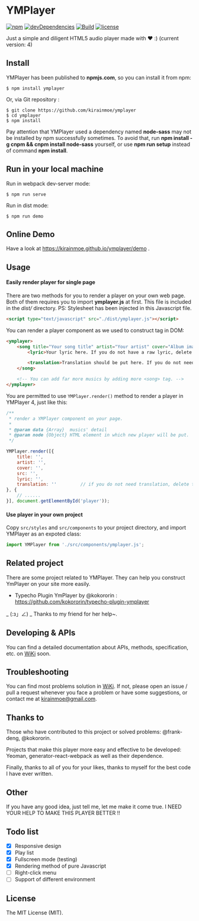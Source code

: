 # YMPlayer

[![npm](https://img.shields.io/npm/v/npm.svg?maxAge=2592000)]()
[![devDependencies](https://img.shields.io/david/strongloop/express.svg?maxAge=2592000)]()
[![Build](https://img.shields.io/teamcity/http/teamcity.jetbrains.com/s/bt345.svg?maxAge=2592000)]()
[![license](https://img.shields.io/github/license/mashape/apistatus.svg?maxAge=2592000)]()

Just a simple and diligent HTML5 audio player made with ❤ :) (current version: 4)

## Install

YMPlayer has been published to **npmjs.com**, so you can install it from npm:
```shell
$ npm install ymplayer
```

Or, via Git repository :
```shell
$ git clone https://github.com/kirainmoe/ymplayer
$ cd ymplayer
$ npm install
```

Pay attention that YMPlayer used a dependency named **node-sass** may not be installed by npm successfully sometimes. To avoid that, run **npm install -g cnpm && cnpm install node-sass** yourself, or use **npm run setup** instead of command **npm install**.

## Run in your local machine

Run in webpack dev-server mode:

```shell
$ npm run serve
```

Run in dist mode:
```shell
$ npm run demo
```

## Online Demo

Have a look at https://kirainmoe.github.io/ymplayer/demo .

## Usage

#### Easily render player for single page

There are two methods for you to render a player on your own web page. Both of them requires you to import **ymplayer.js** at first. This file is included in the *dist/* directory. PS: Stylesheet has been injected in this Javascript file.

```html
<script type="text/javascript" src="./dist/ymplayer.js"></script>
```

You can render a player component as we used to construct *<ymplayer>* tag in DOM:

```html
<ymplayer>
	<song title="Your song title" artist="Your artist" cover="Album image src" src="Audio file src">
		<lyric>Your lyric here. If you do not have a raw lyric, delete this tag.</lyric>

		<translation>Translation should be put here. If you do not need a translation, delete this tag.</translation>
	</song>

	<!-- You can add far more musics by adding more <song> tag. -->
</ymplayer>
```

You are permitted to use ```YMPlayer.render()``` method to render a player in YMPlayer 4, just like this:

```javascript
/**
 * render a YMPlayer component on your page.
 *
 * @param data {Array}  musics' detail
 * @param node {Object} HTML element in which new player will be put.
 */

YMPlayer.render([{
	title: '',
	artist: '',
	cover: '',
	src: '',
	lyric: '',
	translation: ''			// if you do not need translation, delete this row.
}, {
	// ......
}], document.getElementById('player'));
```

#### Use player in your own project

Copy ```src/styles``` and ```src/components``` to your project directory, and import YMPlayer as an expoted class:

```javascript
import YMPlayer from './src/components/ymplayer.js';
```

## Related project

There are some project related to YMPlayer. They can help you construct YmPlayer on your site more easily.

 - Typecho Plugin YmPlayer by @kokororin : https://github.com/kokororin/typecho-plugin-ymplayer

_ (:з」∠) _ Thanks to my friend for her help~.

## Developing & APIs

You can find a detailed documentation about APIs, methods, specification, etc. on [WiKi](https://github.com/kirainmoe/ymplayer/wiki) soon.

## Troubleshooting

You can find most problems solution in [WiKi](https://github.com/kirainmoe/ymplayer/wiki). If not, please open an issue / pull a request whenever you face a problem or have some suggestions, or contact me at kirainmoe@gmail.com.

## Thanks to

Those who have contributed to this project or solved problems: @frank-deng, @kokororin.

Projects that make this player more easy and effective to be developed: Yeoman, generator-react-webpack as well as their dependence.

Finally, thanks to all of you for your likes, thanks to myself for the best code I have ever written.

## Other

If you have any good idea, just tell me, let me make it come true. I NEED YOUR HELP TO MAKE THIS PLAYER BETTER !!

## Todo list

 - [x] Responsive design
 - [x] Play list
 - [x] Fullscreen mode (testing)
 - [x] Rendering method of pure Javascript
 - [ ] Right-click menu
 - [ ] Support of different environment

## License

The MIT License (MIT).

